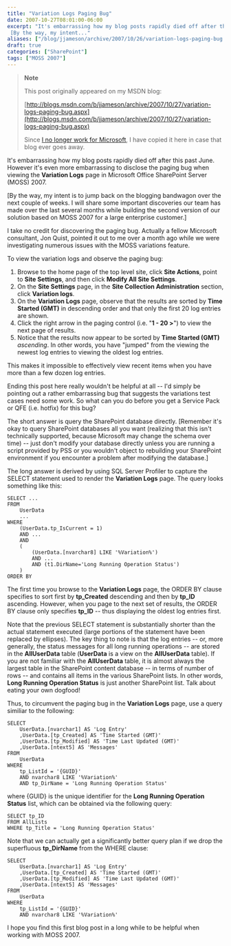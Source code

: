 ```yaml
---
title: "Variation Logs Paging Bug"
date: 2007-10-27T08:01:00-06:00
excerpt: "It's embarrassing how my blog posts rapidly died off after this past June. However it's even more embarrassing to disclose the paging bug when viewing the Variation Logs page in Microsoft Office SharePoint Server (MOSS) 2007. 
 [By the way, my intent..."
aliases: ["/blog/jjameson/archive/2007/10/26/variation-logs-paging-bug.aspx", "/blog/jjameson/archive/2007/10/27/variation-logs-paging-bug.aspx"]
draft: true
categories: ["SharePoint"]
tags: ["MOSS 2007"]
---
```


> **Note**
>
> This post originally appeared on my MSDN blog:
>
> [http://blogs.msdn.com/b/jjameson/archive/2007/10/27/variation-logs-paging-bug.aspx](http://blogs.msdn.com/b/jjameson/archive/2007/10/27/variation-logs-paging-bug.aspx)
>
> Since [I no longer work for Microsoft](/blog/jjameson/2011/09/02/last-day-with-microsoft), I have copied it here in case that blog ever goes away.

It's embarrassing how my blog posts rapidly died off after this past June. However it's even more embarrassing to disclose the paging bug when viewing the **Variation Logs** page in Microsoft Office SharePoint Server (MOSS) 2007.

[By the way, my intent is to jump back on the blogging bandwagon over the next couple of weeks. I will share some important discoveries our team has made over the last several months while building the second version of our solution based on MOSS 2007 for a large enterprise customer.]

I take no credit for discovering the paging bug. Actually a fellow Microsoft consultant, Jon Quist, pointed it out to me over a month ago while we were investigating numerous issues with the MOSS variations feature.

To view the variation logs and observe the paging bug:

1. Browse to the home page of the top level site, click **Site Actions**, point to **Site Settings**, and then click **Modify All Site Settings**.
2. On the **Site Settings** page, in the **Site Collection Administration** section, click **Variation logs**.
3. On the **Variation Logs** page, observe that the results are sorted by **Time Started (GMT)** in descending order and that only the first 20 log entries are shown.
4. Click the right arrow in the paging control (i.e. "**1 - 20 &gt;**") to view the next page of results.
5. Notice that the results now appear to be sorted by **Time Started (GMT)** *ascending*. In other words, you have "jumped" from the viewing the newest log entries to viewing the oldest log entries.

This makes it impossible to effectively view recent items when you have more than a few dozen log entries.

Ending this post here really wouldn't be helpful at all -- I'd simply be pointing out a rather embarrassing bug that suggests the variations test cases need some work. So what can you do before you get a Service Pack or QFE (i.e. hotfix) for this bug?

The short answer is query the SharePoint database directly. [Remember it's okay to query SharePoint databases all you want (realizing that this isn't technically supported, because Microsoft may change the schema over time) -- just don't modify your database directly unless you are running a script provided by PSS or you wouldn't object to rebuilding your SharePoint environment if you encounter a problem after modifying the database.]

The long answer is derived by using SQL Server Profiler to capture the SELECT statement used to render the **Variation Logs** page. The query looks something like this:

```
SELECT ...
FROM
    UserData
    ...
WHERE
    (UserData.tp_IsCurrent = 1)
    AND ...
    AND
    (
        (UserData.[nvarchar8] LIKE '%Variation%')
        AND ...
        AND (t1.DirName='Long Running Operation Status')
    )
ORDER BY
```

The first time you browse to the **Variation Logs** page, the ORDER BY clause specifies to sort first by **tp\_Created** descending and then by **tp\_ID** ascending. However, when you page to the next set of results, the ORDER BY clause only specifies **tp\_ID** -- thus displaying the oldest log entries first.

Note that the previous SELECT statement is substantially shorter than the actual statement executed (large portions of the statement have been replaced by ellipses). The key thing to note is that the log entries -- or, more generally, the status messages for all long running operations -- are stored in the **AllUserData** table (**UserData** is a view on the **AllUserData** table). If you are not familiar with the **AllUserData** table, it is almost always the largest table in the SharePoint content database -- in terms of number of rows -- and contains all items in the various SharePoint lists. In other words, **Long Running Operation Status** is just another SharePoint list. Talk about eating your own dogfood!

Thus, to circumvent the paging bug in the **Variation Logs** page, use a query similiar to the following:

```
SELECT
    UserData.[nvarchar1] AS 'Log Entry'
    ,UserData.[tp_Created] AS 'Time Started (GMT)'
    ,UserData.[tp_Modified] AS 'Time Last Updated (GMT)'
    ,UserData.[ntext5] AS 'Messages'
FROM
    UserData
WHERE
    tp_ListId = '{GUID}'
    AND nvarchar8 LIKE '%Variation%'
    AND tp_DirName = 'Long Running Operation Status'
```

where {GUID} is the unique identifier for the **Long Running Operation Status** list, which can be obtained via the following query:

```
SELECT tp_ID
FROM AllLists
WHERE tp_Title = 'Long Running Operation Status'
```

Note that we can actually get a significantly better query plan if we drop the superfluous **tp\_DirName** from the WHERE clause:

```
SELECT
    UserData.[nvarchar1] AS 'Log Entry'
    ,UserData.[tp_Created] AS 'Time Started (GMT)'
    ,UserData.[tp_Modified] AS 'Time Last Updated (GMT)'
    ,UserData.[ntext5] AS 'Messages'
FROM
    UserData
WHERE
    tp_ListId = '{GUID}'
    AND nvarchar8 LIKE '%Variation%'
```

I hope you find this first blog post in a long while to be helpful when working with MOSS 2007.

